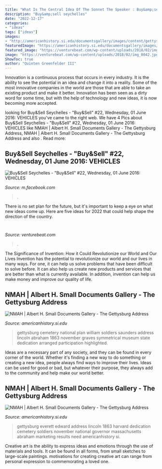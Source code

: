 ```yaml
---
title: "What Is The Central Idea Of The Sonnet The Speaker : Buy&amp;sell Seychelles"
description: "Buy&amp;sell seychelles"
date: "2022-12-17"
categories:
- "ideas"
tags: ["ideas"]
images:
- "http://americanhistory.si.edu/documentsgallery/images/content/gettysburg/plan_full.jpg"
featuredImage: "https://americanhistory.si.edu/documentsgallery/images/content/gettysburg/everett_full.jpg"
featured_image: "https://venturebeat.com/wp-content/uploads/2018/02/img_0042.jpg?w=800"
image: "https://venturebeat.com/wp-content/uploads/2018/02/img_0042.jpg?w=800"
ShowToc: true
author: "Quinten Greenfelder III"
---
```



Innovation is a continuous process that occurs in every industry. It is the ability to see the potential in an idea and change it into a reality. Some of the most innovative companies in the world are those that are able to take an existing product and make it better. Innovation has been seen as a dirty word for some time, but with the help of technology and new ideas, it is now becoming more accepted.

	

		
looking for Buy&amp;Sell Seychelles - &quot;Buy&amp;Sell&quot; #22, Wednesday, 01 June 2016: VEHICLES you've came to the right web. We have 4 Pics about Buy&amp;Sell Seychelles - &quot;Buy&amp;Sell&quot; #22, Wednesday, 01 June 2016: VEHICLES like NMAH | Albert H. Small Documents Gallery - The Gettysburg Address, NMAH | Albert H. Small Documents Gallery - The Gettysburg Address and also . Read more:
		
    
## Buy&amp;Sell Seychelles - &quot;Buy&amp;Sell&quot; #22, Wednesday, 01 June 2016: VEHICLES

<img loading=lazy src="https://lookaside.fbsbx.com/lookaside/crawler/media/?media_id=509644329234430" onerror="this.onerror=null;this.src='https://tse1.mm.bing.net/th?id=OIP.JeiJ4hs5hbqJANi3QVmhTgHaKe&amp;pid=15.1';" alt="Buy&amp;Sell Seychelles - &quot;Buy&amp;Sell&quot; #22, Wednesday, 01 June 2016: VEHICLES">

_Source: m.facebook.com_

>. 

	

There is no set plan for the future, but it's important to keep a eye on what new ideas come up. Here are five ideas for 2022 that could help shape the direction of the country.

    
## 

<img loading=lazy src="https://venturebeat.com/wp-content/uploads/2018/02/img_0042.jpg?w=800" onerror="this.onerror=null;this.src='https://tse4.mm.bing.net/th?id=OIP.7zOqJHafBM--n6fC0dZm-wHaEK&amp;pid=15.1';" alt="">

_Source: venturebeat.com_

>. 

	

The Significance of Invention: How it Could Revolutionize our World and Our Lives
Invention has the potential to revolutionize our world and our lives in many ways. For one, it can help us solve problems that have been difficult to solve before. It can also help us create new products and services that are better than what is currently available. In addition, invention can help us make money and improve our quality of life.

    
## NMAH | Albert H. Small Documents Gallery - The Gettysburg Address

<img loading=lazy src="http://americanhistory.si.edu/documentsgallery/images/content/gettysburg/plan_full.jpg" onerror="this.onerror=null;this.src='https://tse1.mm.bing.net/th?id=OIP.G3adNDGoOdeqc8s1dstQUQHaFm&amp;pid=15.1';" alt="NMAH | Albert H. Small Documents Gallery - The Gettysburg Address">

_Source: americanhistory.si.edu_

>gettysburg cemetery national plan william soldiers saunders address lincoln abraham 1863 november graves symmetrical museum state dedication arranged participation highlighted. 

	

Ideas are a necessary part of any society, and they can be found in every corner of the world. Whether it's finding a new way to do something or creating a new idea, people always find ways to improve their lives. Ideas can be used for good or bad, but whatever their purpose, they always add to the community and help make our world better.

    
## NMAH | Albert H. Small Documents Gallery - The Gettysburg Address

<img loading=lazy src="https://americanhistory.si.edu/documentsgallery/images/content/gettysburg/everett_full.jpg" onerror="this.onerror=null;this.src='https://tse4.mm.bing.net/th?id=OIP.ilhDrEwyow8YGzwitI8VTwHaML&amp;pid=15.1';" alt="NMAH | Albert H. Small Documents Gallery - The Gettysburg Address">

_Source: americanhistory.si.edu_

>gettysburg everett edward address lincoln 1863 harvard dedication cemetery soldiers november national governor massachusetts abraham marketing results need americanhistory si. 

	

Creative art is the ability to express ideas and emotions through the use of materials and tools. It can be found in all forms, from small sketches to large-scale paintings. motivations for creating creative art can range from personal expression to commemorating a loved one.

